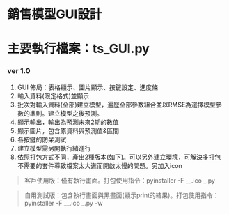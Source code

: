 # 銷售模型GUI設計
主要執行檔案：ts_GUI.py
===
### ver 1.0
1. GUI 佈局：表格顯示、圖片顯示、按鍵設定、進度條
2. 輸入資料(限定格式)並顯示
3. 批次對輸入資料(全部)建立模型，遍歷全部參數組合並以RMSE為選擇模型參數的準則。建立模型之後預測。
4. 顯示輸出，輸出為預測未來2期的數值
5. 顯示圖片，包含原資料與預測值&區間
6. 各按鍵的防呆測試
7. 建立模型需另開執行緒進行
8. 依照打包方式不同，產出2種版本(如下)。可以另外建立環境，可解決多打包不需要的套件導致檔案太大進而開啟太慢的問題。另加入icon
> 客戶使用版：僅有執行畫面。打包使用指令：pyinstaller -F __.ico _.py

> 自用測試版：包含執行畫面與黑畫面(顯示print的結果)。打包使用指令：pyinstaller -F __.ico _.py -w
